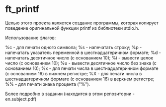 # ft_printf

Целью этого проекта является создание программы, которая копирует поведение оригинальной функции printf из библиотеки stdio.h.

Использование флагов:

%c - для печати одного символа;
%s - напечатать строку;
%p - напечатать указатель переменной в шестнадцатеричном формате;
%d - напечатать десятичное число (с основанием 10);
%i - вывести целое число (с основанием 10);
%u - вывести десятичное число без знака (с основанием 10);
%x - для печати числа в шестнадцатеричном формате (с основанием 16) в нижнем регистре;
%X - для печати числа в шестнадцатеричном формате (с основанием 16) в верхнем регистре;
%% - для печати знака процента ("%").

Более подробно в задании (находится в этом репозитории - en.subject.pdf)
